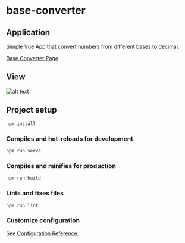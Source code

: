 # base-converter

## Application
Simple Vue App that convert numbers from different bases to decimal.

[Base Converter Page](https://gabrielatomaz.github.io/base-converter/).

## View

![alt text](https://i.imgur.com/ti4YTHE.png)


## Project setup
```
npm install
```

### Compiles and hot-reloads for development
```
npm run serve
```

### Compiles and minifies for production
```
npm run build
```

### Lints and fixes files
```
npm run lint
```

### Customize configuration
See [Configuration Reference](https://cli.vuejs.org/config/).
